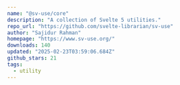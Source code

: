 ```yaml
---
name: "@sv-use/core"
description: "A collection of Svelte 5 utilities."
repo_url: "https://github.com/svelte-librarian/sv-use"
author: "Sajidur Rahman"
homepage: "https://www.sv-use.org/"
downloads: 140
updated: "2025-02-23T03:59:06.684Z"
github_stars: 21
tags: 
  - utility
---
```

